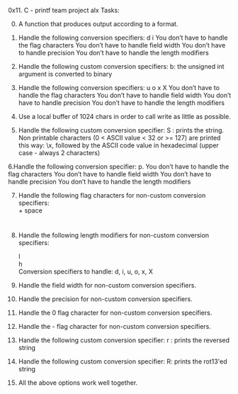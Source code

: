 0x11. C - printf team project alx
Tasks:                                                                                                                                                        

0. A function that produces output according to a format.                        

1. Handle the following conversion specifiers:
    d
    i
    You don’t have to handle the flag characters
    You don’t have to handle field width
    You don’t have to handle precision
    You don’t have to handle the length modifiers                                                                     

2. Handle the following custom conversion specifiers:
     b: the unsigned int argument is converted to binary                                

3. Handle the following conversion specifiers:
    u
    o
    x
    X
    You don’t have to handle the flag characters
    You don’t have to handle field width
    You don’t have to handle precision
    You don’t have to handle the length modifiers                                                                                   

4. Use a local buffer of 1024 chars in order to call write as little as possible.      
                                                                                    
5. Handle the following custom conversion specifier:
    S : prints the string.
    Non printable characters (0 < ASCII value < 32 or >= 127) are printed this way: \x, followed by the ASCII code value in hexadecimal (upper case - always 2 characters)                                 

6.Handle the following conversion specifier: p.
    You don’t have to handle the flag characters
    You don’t have to handle field width
    You don’t have to handle precision
    You don’t have to handle the length modifiers                                      
                                                                                        
7. Handle the following flag characters for non-custom conversion specifiers:    
    +
    space
    #
                                                                                    
8. Handle the following length modifiers for non-custom conversion specifiers:         
                                                                                    
    l                                                                                   
    h                                                                                   
    Conversion specifiers to handle: d, i, u, o, x, X                                   
                                                                                    
9. Handle the field width for non-custom conversion specifiers.                        
                                                                                    
10. Handle the precision for non-custom conversion specifiers.                          
                                                                                    
11. Handle the 0 flag character for non-custom conversion specifiers.                   
                                                                                    
12. Handle the - flag character for non-custom conversion specifiers.                   
                                                                                    
13. Handle the following custom conversion specifier:
      r : prints the reversed string                                 
                                                                                    
14. Handle the following custom conversion specifier:
      R: prints the rot13'ed string                                
                                                                                    
15. All the above options work well together.
